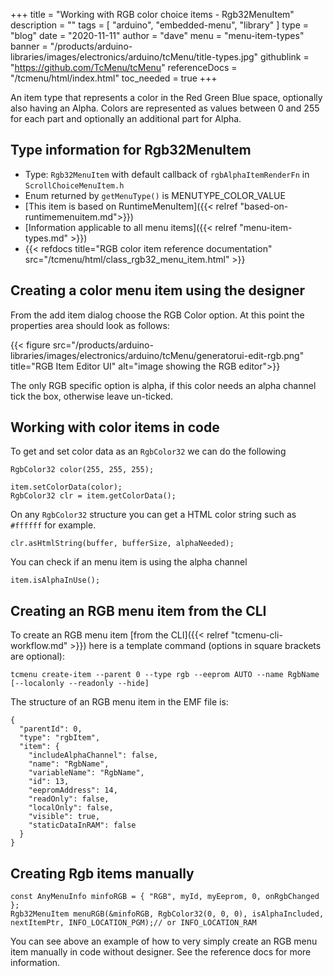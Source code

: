 +++
title = "Working with RGB color choice items  - Rgb32MenuItem"
description = ""
tags = [ "arduino", "embedded-menu", "library" ]
type = "blog"
date = "2020-11-11"
author =  "dave"
menu = "menu-item-types"
banner = "/products/arduino-libraries/images/electronics/arduino/tcMenu/title-types.jpg"
githublink = "https://github.com/TcMenu/tcMenu"
referenceDocs = "/tcmenu/html/index.html"
toc_needed = true
+++

An item type that represents a color in the Red Green Blue space, optionally also having an Alpha. Colors are represented as values between 0 and 255 for each part and optionally an additional part for Alpha.

## Type information for Rgb32MenuItem

* Type: `Rgb32MenuItem` with default callback of `rgbAlphaItemRenderFn` in `ScrollChoiceMenuItem.h`
* Enum returned by `getMenuType()` is MENUTYPE_COLOR_VALUE
* [This item is based on RuntimeMenuItem]({{< relref "based-on-runtimemenuitem.md">}})
* [Information applicable to all menu items]({{< relref "menu-item-types.md" >}})
* {{< refdocs title="RGB color item reference documentation" src="/tcmenu/html/class_rgb32_menu_item.html" >}}

## Creating a color menu item using the designer

From the add item dialog choose the RGB Color option. At this point the properties area should look as follows:

{{< figure src="/products/arduino-libraries/images/electronics/arduino/tcMenu/generatorui-edit-rgb.png" title="RGB Item Editor UI" alt="image showing the RGB editor">}}

The only RGB specific option is alpha, if this color needs an alpha channel tick the box, otherwise leave un-ticked.

## Working with color items in code

To get and set color data as an `RgbColor32` we can do the following

    RgbColor32 color(255, 255, 255);

    item.setColorData(color); 
    RgbColor32 clr = item.getColorData();
    
On any `RgbColor32` structure you can get a HTML color string such as `#ffffff` for example.

    clr.asHtmlString(buffer, bufferSize, alphaNeeded);

You can check if an menu item is using the alpha channel

    item.isAlphaInUse();

## Creating an RGB menu item from the CLI

To create an RGB menu item [from the CLI]({{< relref "tcmenu-cli-workflow.md" >}}) here is a template command (options in square brackets are optional):

    tcmenu create-item --parent 0 --type rgb --eeprom AUTO --name RgbName [--localonly --readonly --hide]

The structure of an RGB menu item in the EMF file is:

    {
      "parentId": 0,
      "type": "rgbItem",
      "item": {
        "includeAlphaChannel": false,
        "name": "RgbName",
        "variableName": "RgbName",
        "id": 13,
        "eepromAddress": 14,
        "readOnly": false,
        "localOnly": false,
        "visible": true,
        "staticDataInRAM": false
      }
    }

## Creating Rgb items manually

    const AnyMenuInfo minfoRGB = { "RGB", myId, myEeprom, 0, onRgbChanged };
    Rgb32MenuItem menuRGB(&minfoRGB, RgbColor32(0, 0, 0), isAlphaIncluded, nextItemPtr, INFO_LOCATION_PGM);// or INFO_LOCATION_RAM

You can see above an example of how to very simply create an RGB menu item manually in code without designer. See the reference docs for more information. 
